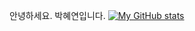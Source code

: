 안녕하세요.
박혜연입니다.
[![My GitHub stats](https://github-readme-stats.vercel.app/api?username=hyyyh0x)](https://github.com/hyyyh0x/github-readme-stats)